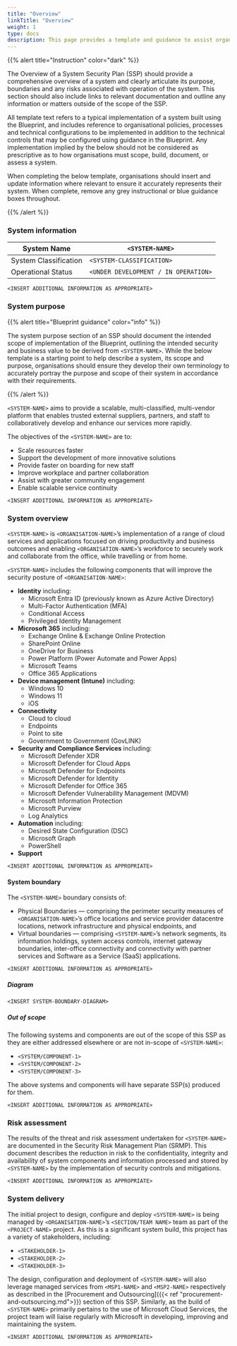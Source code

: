 ```yaml
---
title: "Overview"
linkTitle: "Overview"
weight: 1
type: docs
description: This page provides a template and guidance to assist organisations in preparing an Overview for their SSP describing system(s) built on ASD's Blueprint for Secure Cloud.
---
```


{{% alert title="Instruction" color="dark" %}}

The Overview of a System Security Plan (SSP) should provide a comprehensive overview of a system and clearly articulate its purpose, boundaries and any risks associated with operation of the system. This section should also include links to relevant documentation and outline any information or matters outside of the scope of the SSP.

All template text refers to a typical implementation of a system built using the Blueprint, and includes reference to organisational policies, processes and technical configurations to be implemented in addition to the technical controls that may be configured using guidance in the Blueprint. Any implementation implied by the below should not be considered as prescriptive as to how organisations must scope, build, document, or assess a system.

When completing the below template, organisations should insert and update information where relevant to ensure it accurately represents their system. When complete, remove any grey instructional or blue guidance boxes throughout. 

{{% /alert %}}

### System information

| System Name            | `<SYSTEM-NAME>`                          |
|------------------------|------------------------------------------|
| System Classification  | `<SYSTEM-CLASSIFICATION>`                |
| Operational Status     | `<UNDER DEVELOPMENT / IN OPERATION>`     |

`<INSERT ADDITIONAL INFORMATION AS APPROPRIATE>`

### System purpose

{{% alert title="Blueprint guidance" color="info" %}}

The system purpose section of an SSP should document the intended scope of implementation of the Blueprint, outlining the intended security and business value to be derived from `<SYSTEM-NAME>`. While the below template is a starting point to help describe a system, its scope and purpose, organisations should ensure they develop their own terminology to accurately portray the purpose and scope of their system in accordance with their requirements. 

{{% /alert %}}

`<SYSTEM-NAME>` aims to provide a scalable, multi-classified, multi-vendor platform that enables trusted external suppliers, partners, and staff to collaboratively develop and enhance our services more rapidly.

The objectives of the `<SYSTEM-NAME>` are to:

* Scale resources faster​
* Support the development of more innovative solutions​
* Provide faster on boarding for new staff
* Improve workplace and partner collaboration
* Assist with greater community engagement
* Enable scalable service continuity

`<INSERT ADDITIONAL INFORMATION AS APPROPRIATE>`

### System overview

`<SYSTEM-NAME>` is `<ORGANISATION-NAME>`’s implementation of a range of cloud services and applications focused on driving productivity and business outcomes and enabling `<ORGANISATION-NAME>`’s workforce to securely work and collaborate from the office, while travelling or from home.

`<SYSTEM-NAME>` includes the following components that will improve the security posture of `<ORGANISATION-NAME>`:

*  **Identity** including:
    * Microsoft Entra ID (previously known as Azure Active Directory)
    * Multi-Factor Authentication (MFA)
    * Conditional Access
    * Privileged Identity Management
*  **Microsoft 365** including:
    * Exchange Online & Exchange Online Protection
    * SharePoint Online
    * OneDrive for Business
    * Power Platform (Power Automate and Power Apps)
    * Microsoft Teams
    * Office 365 Applications
*  **Device management (Intune)** including:
    * Windows 10
    * Windows 11
    * iOS
*  **Connectivity**
    * Cloud to cloud
    * Endpoints
    * Point to site
    * Government to Government (GovLINK)
*  **Security and Compliance Services** including:
    * Microsoft Defender XDR
    * Microsoft Defender for Cloud Apps
    * Microsoft Defender for Endpoints
    * Microsoft Defender for Identity
    * Microsoft Defender for Office 365
    * Microsoft Defender Vulnerability Management (MDVM)
    * Microsoft Information Protection
    * Microsoft Purview
    * Log Analytics
*  **Automation** including:
    * Desired State Configuration (DSC)
    * Microsoft Graph
    * PowerShell
*  **Support**

`<INSERT ADDITIONAL INFORMATION AS APPROPRIATE>`

#### System boundary

The `<SYSTEM-NAME>` boundary consists of:
* Physical Boundaries — comprising the perimeter security measures of `<ORGANISATION-NAME>`’s office locations and service provider datacentre locations, network infrastructure and physical endpoints, and
* Virtual boundaries — comprising `<SYSTEM-NAME>`’s network segments, its information holdings, system access controls, internet gateway boundaries, inter-office connectivity and connectivity with partner services and Software as a Service (SaaS) applications.

`<INSERT ADDITIONAL INFORMATION AS APPROPRIATE>`

##### Diagram

`<INSERT SYSTEM-BOUNDARY-DIAGRAM>`

##### Out of scope

The following systems and components are out of the scope of this SSP as they are either addressed elsewhere or are not in-scope of `<SYSTEM-NAME>`:

* `<SYSTEM/COMPONENT-1>`
* `<SYSTEM/COMPONENT-2>`
* `<SYSTEM/COMPONENT-3>`

The above systems and components will have separate SSP(s) produced for them.

`<INSERT ADDITIONAL INFORMATION AS APPROPRIATE>`

### Risk assessment

The results of the threat and risk assessment undertaken for `<SYSTEM-NAME>` are documented in the Security Risk Management Plan (SRMP). This document describes the reduction in risk to the confidentiality, integrity and availability of system components and information processed and stored by `<SYSTEM-NAME>` by the implementation of security controls and mitigations.

`<INSERT ADDITIONAL INFORMATION AS APPROPRIATE>`

### System delivery

The initial project to design, configure and deploy `<SYSTEM-NAME>` is being managed by `<ORGANISATION-NAME>`’s `<SECTION/TEAM NAME>` team as part of the `<PROJECT-NAME>` project. As this is a significant system build, this project has a variety of stakeholders, including:
* `<STAKEHOLDER-1>`
* `<STAKEHOLDER-2>`
* `<STAKEHOLDER-3>`

The design, configuration and deployment of `<SYSTEM-NAME>` will also leverage managed services from `<MSP1-NAME>` and `<MSP2-NAME>` respectively as described in the [Procurement and Outsourcing]({{< ref "procurement-and-outsourcing.md">}}) section of this SSP. Similarly, as the build of `<SYSTEM-NAME>` primarily pertains to the use of Microsoft Cloud Services, the project team will liaise regularly with Microsoft in developing, improving and maintaining the system.

`<INSERT ADDITIONAL INFORMATION AS APPROPRIATE>`

